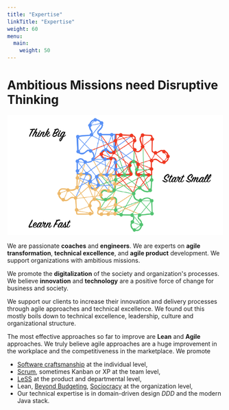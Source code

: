 ```yaml
---
title: "Expertise"
linkTitle: "Expertise"
weight: 60
menu:
  main:
    weight: 50
---
```


# Ambitious Missions need Disruptive Thinking
![Think Big, Start Small, Learn Fast](pics/ThinkBig-StartSmall-LearnFast.png)

We are passionate **coaches** and **engineers**.
We are experts on **agile transformation**, **technical excellence**, and **agile product** development.
We support organizations with ambitious missions.

We promote the **digitalization** of the society and organization's processes.
We believe **innovation** and **technology** are a positive force of change for business and society.

We support our clients to increase their innovation and delivery processes through agile approaches and technical excellence.
We found out this mostly boils down to technical excellence, leadership, culture and organizational structure.

The most effective approaches so far to improve are **Lean** and **Agile** approaches.
We truly believe agile approaches are a huge improvement in the workplace and the competitiveness in the marketplace.
We promote

- [Software craftsmanship](https://manifesto.softwarecraftsmanship.org/) at the individual level,
- [Scrum](https://scrumguides.org/scrum-guide.html), sometimes Kanban or XP at the team level,
- [LeSS](https://less.works/less/framework) at the product and departmental level,
- Lean, [Beyond Budgeting](https://bbrt.org/), [Sociocracy](https://sociocracy30.org/) at the organization level,
- Our technical expertise is in domain-driven design _DDD_ and the modern Java stack.
